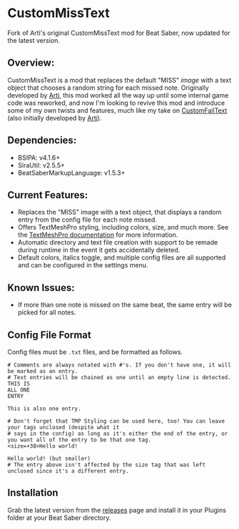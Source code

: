 # CustomMissText
Fork of Arti's original CustomMissText mod for Beat Saber, now updated for the latest version.

## Overview:
CustomMissText is a mod that replaces the default "MISS" *image* with a text object that chooses a random string for each missed note. Originally developed by [Arti](https://gitlab.com/artemiswkearney), this mod worked all the way up until some internal game code was reworked, and now I'm looking to revive this mod and introduce some of my own twists and features, much like my take on [CustomFailText](https://github.com/Exomanz/CustomFailText) (also initially developed by [Arti](https://gitlab.com/artemiswkearney)).

## Dependencies:
* BSIPA: v4.1.6+
* SiraUtil: v2.5.5+
* BeatSaberMarkupLanguage: v1.5.3+

## Current Features:
* Replaces the "MISS" image with a text object, that displays a random entry from the config file for each note missed.
* Offers TextMeshPro styling, including colors, size, and much more. See the [TextMeshPro documentation](http://digitalnativestudios.com/textmeshpro/docs/rich-text/ "TextMeshPro Docs") for more information.
* Automatic directory and text file creation with support to be remade during runtime in the event it gets accidentally deleted.
* Default colors, italics toggle, and multiple config files are all supported and can be configured in the settings menu.

## Known Issues:
* If more than one note is missed on the same beat, the same entry will be picked for all notes.

## Config File Format
Config files must be `.txt` files, and be formatted as follows.
```
# Comments are always notated with #'s. If you don't have one, it will be marked as an entry.
# Text entries will be chained as one until an empty line is detected.
THIS IS
ALL ONE
ENTRY

This is also one entry.

# Don't forget that TMP Styling can be used here, too! You can leave your tags unclosed (despite what it
# says in the config) as long as it's either the end of the entry, or you want all of the entry to be that one tag.
<size=+30>Hello world!

Hello world! (but smaller)
# The entry above isn't affected by the size tag that was left unclosed since it's a different entry.
```

## Installation
Grab the latest version from the [releases](https://github.com/Exomanz/CustomMissText/releases/latest "releases") page and install it in your Plugins folder at your Beat Saber directory.
